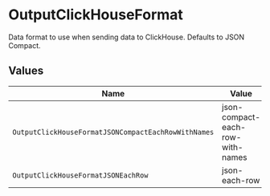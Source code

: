 # OutputClickHouseFormat

Data format to use when sending data to ClickHouse. Defaults to JSON Compact.


## Values

| Name                                                | Value                                               |
| --------------------------------------------------- | --------------------------------------------------- |
| `OutputClickHouseFormatJSONCompactEachRowWithNames` | json-compact-each-row-with-names                    |
| `OutputClickHouseFormatJSONEachRow`                 | json-each-row                                       |